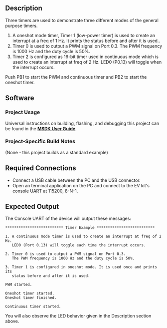 ## Description

Three timers are used to demonstrate three different modes of the general purpose timers.

1. A oneshot mode timer, Timer 1 (low-power timer) is used to create an interrupt at a freq of 1 Hz. It prints the status before and after it is used..
2. Timer 0 is used to output a PWM signal on Port 0.3. The PWM frequency is 1000 Hz and the duty cycle is 50%.
3. Timer 2 is configured as 16-bit timer used in continuous mode which is used to create an interrupt at freq of 2 Hz. LED0 (P0.13) will toggle when the interrupt occurs. 

Push PB1 to start the PWM and continuous timer and PB2 to start the oneshot timer.


## Software

### Project Usage

Universal instructions on building, flashing, and debugging this project can be found in the **[MSDK User Guide](https://analogdevicesinc.github.io/msdk/USERGUIDE/)**.

### Project-Specific Build Notes

(None - this project builds as a standard example)

## Required Connections

-   Connect a USB cable between the PC and the USB connector.
-   Open an terminal application on the PC and connect to the EV kit's console UART at 115200, 8-N-1.

## Expected Output

The Console UART of the device will output these messages:

```
************************** Timer Example **************************

1. A continuous mode timer is used to create an interrupt at freq of 2 Hz.
   LED0 (Port 0.13) will toggle each time the interrupt occurs.

2. Timer 0 is used to output a PWM signal on Port 0.3.
   The PWM frequency is 1000 Hz and the duty cycle is 50%.

3. Timer 1 is configured in oneshot mode. It is used once and prints its
   status before and after it is used.

PWM started.

Oneshot timer started.
Oneshot timer finished.

Continuous timer started.
```

You will also observe the LED behavior given in the Description section above.

